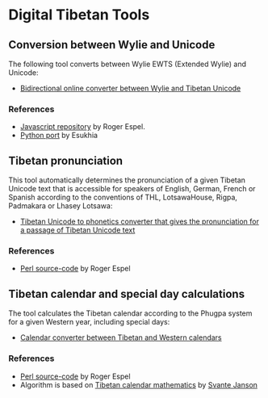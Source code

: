 # Digital Tibetan Tools

## Conversion between Wylie and Unicode

The following tool converts between Wylie EWTS (Extended Wylie) and Unicode:

* [Bidirectional online converter between Wylie and Tibetan Unicode](https://www.lotsawahouse.org/Static/tools/ewts.html)

### References

- [Javascript repository](https://github.com/rogerespel/ewts-js) by Roger Espel.
- [Python port](https://github.com/OpenPecha-dev/pyewts) by Esukhia

## Tibetan pronunciation

This tool automatically determines the pronunciation of a given Tibetan Unicode text that is accessible for speakers of English, German,
French or Spanish according to the conventions of THL, LotsawaHouse, Rigpa, Padmakara or Lhasey Lotsawa:

* [Tibetan Unicode to phonetics converter that gives the pronunciation for a passage of Tibetan Unicode text](https://www.lotsawahouse.org/Cgi/phonetics.pl)

### References

- [Perl source-code](https://www.lotsawahouse.org/Static/Lingua-BO-Wylie-dev.zip) by Roger Espel

## Tibetan calendar and special day calculations

The tool calculates the Tibetan calendar according to the Phugpa system for a given Western year, including special days:

* [Calendar converter between Tibetan and Western calendars](https://www.lotsawahouse.org/Cgi/phugpa.pl)

### References

- [Perl source-code](https://www.lotsawahouse.org/Static/Calendar-Phugpa-dev.zip) by Roger Espel
- Algorithm is based on [Tibetan calendar mathematics](http://www2.math.uu.se/~svante/papers/calendars/tibet.pdf) by [Svante Janson](https://katalog.uu.se/empInfo?id=XX2949)